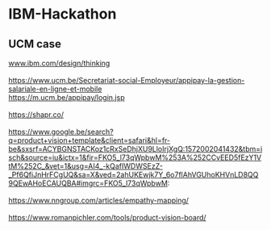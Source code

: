 # IBM-Hackathon

## UCM case

www.ibm.com/design/thinking
<br><br>
https://www.ucm.be/Secretariat-social-Employeur/appipay-la-gestion-salariale-en-ligne-et-mobile
<br>
https://m.ucm.be/appipay/login.jsp
<br><br>
https://shapr.co/
<br><br>
https://www.google.be/search?q=product+vision+template&client=safari&hl=fr-be&sxsrf=ACYBGNSTACKoz1cRxSeDhjXU9LloIrjXgQ:1572002041432&tbm=isch&source=iu&ictx=1&fir=FKO5_l73qWpbwM%253A%252CCvEED5fEzY1VtM%252C_&vet=1&usg=AI4_-kQafIWDWSEzZ-_Pf6QfiJnHrFCgUQ&sa=X&ved=2ahUKEwjk7Y_6o7flAhVGUhoKHVnLD8QQ9QEwAHoECAUQBA#imgrc=FKO5_l73qWpbwM:
<br><br>
https://www.nngroup.com/articles/empathy-mapping/
<br><br>
https://www.romanpichler.com/tools/product-vision-board/
